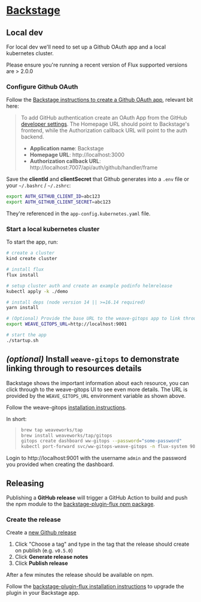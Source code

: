 # [Backstage](https://backstage.io)

## Local dev

For local dev we'll need to set up a Github OAuth app and a local kubernetes cluster.

Please ensure you're running a recent version of Flux supported versions are > 2.0.0

### Configure Github OAuth

Follow the [Backstage instructions to create a Github OAuth app](https://backstage.io/docs/auth/github/provider#create-an-oauth-app-on-github), relevant bit here:

> To add GitHub authentication create an OAuth App from the GitHub [developer settings](https://github.com/settings/developers). The Homepage URL should point to Backstage's frontend, while the Authorization callback URL will point to the auth backend.
>
> - **Application name**: Backstage
> - **Homepage URL**: http://localhost:3000
> - **Authorization callback URL**: http://localhost:7007/api/auth/github/handler/frame

Save the **clientId** and **clientSecret** that Github generates into a `.env` file or your `~/.bashrc` / `~/.zshrc`:

```bash
export AUTH_GITHUB_CLIENT_ID=abc123
export AUTH_GITHUB_CLIENT_SECRET=abc123
```

They're referenced in the `app-config.kubernetes.yaml` file.

### Start a local kubernetes cluster

To start the app, run:

```sh
# create a cluster
kind create cluster

# install flux
flux install

# setup cluster auth and create an example podinfo helmrelease
kubectl apply -k ./demo

# install deps (node version 14 || >=16.14 required)
yarn install

# (Optional) Provide the base URL to the weave-gitops app to link through from resources displayed in Backstage.
export WEAVE_GITOPS_URL=http://localhost:9001

# start the app
./startup.sh
```

## _(optional)_ Install `weave-gitops` to demonstrate linking through to resources details

Backstage shows the important information about each resource, you can click through to the weave-gitops UI to see even more details. The URL is provided by the `WEAVE_GITOPS_URL` environment variable as shown above.

Follow the weave-gitops [installation instructions](https://docs.gitops.weave.works/docs/next/open-source/getting-started/install-OSS/).

In short:

> ```sh
> brew tap weaveworks/tap
> brew install weaveworks/tap/gitops
> gitops create dashboard ww-gitops --password="some-password"
> kubectl port-forward svc/ww-gitops-weave-gitops -n flux-system 9001:9001
> ```

Login to http://localhost:9001 with the username `admin` and the password you provided when creating the dashboard.

## Releasing

Publishing a **GitHub release** will trigger a GitHub Action to build and push the npm module to the [backstage-plugin-flux npm package](https://www.npmjs.com/package/@weaveworksoss/backstage-plugin-flux).

### Create the release

Create a [new Github release](https://github.com/weaveworks/weaveworks-backstage/releases/new)

1. Click "Choose a tag" and type in the tag that the release should create on publish (e.g. `v0.5.0`)
2. Click **Generate release notes**
3. Click **Publish release**

After a few minutes the release should be available on npm.

Follow the [backstage-plugin-flux installation instructions](./plugins/backstage-plugin-flux/README.md) to upgrade the plugin in your Backstage app.
